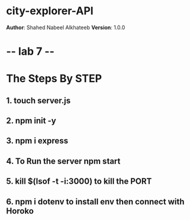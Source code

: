 # city-explorer-API


**Author**: Shahed Nabeel Alkhateeb
**Version**: 1.0.0 


# -- lab 7 --

# The Steps By STEP
## 1.  touch server.js
## 2.   npm init -y 
## 3. npm i express
## 4. To Run the server npm start 
## 5. kill $(lsof -t -i:3000)  to kill the PORT 
## 6.   npm i dotenv  to install env then connect with Horoko
